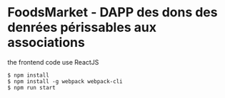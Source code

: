 
# FoodsMarket - DAPP des dons des denrées périssables aux associations
the frontend code use ReactJS
```
$ npm install
$ npm install -g webpack webpack-cli
$ npm run start
```
